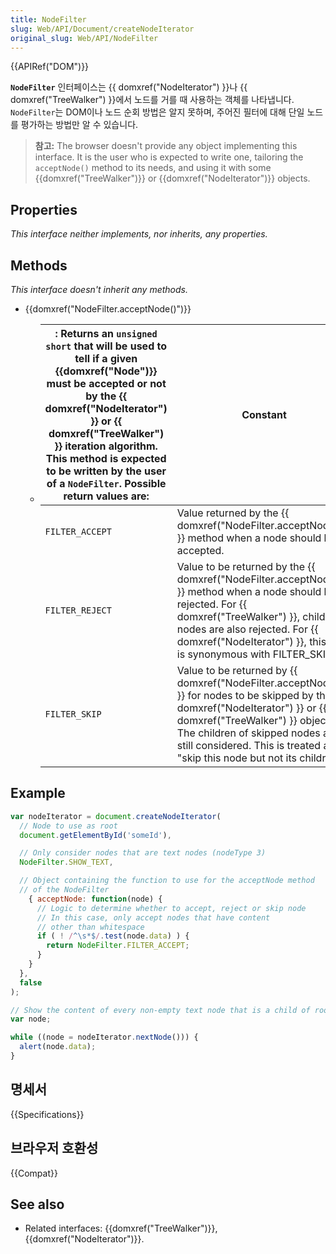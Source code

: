 ```yaml
---
title: NodeFilter
slug: Web/API/Document/createNodeIterator
original_slug: Web/API/NodeFilter
---
```


{{APIRef("DOM")}}

**`NodeFilter`** 인터페이스는 {{ domxref("NodeIterator") }}나 {{ domxref("TreeWalker") }}에서 노드를 거를 때 사용하는 객체를 나타냅니다. `NodeFilter`는 DOM이나 노드 순회 방법은 알지 못하며, 주어진 필터에 대해 단일 노드를 평가하는 방법만 알 수 있습니다.

> **참고:** The browser doesn't provide any object implementing this interface. It is the user who is expected to write one, tailoring the `acceptNode()` method to its needs, and using it with some {{domxref("TreeWalker")}} or {{domxref("NodeIterator")}} objects.

## Properties

_This interface neither implements, nor inherits, any properties._

## Methods

_This interface doesn't inherit any methods._

- {{domxref("NodeFilter.acceptNode()")}}
  - | : Returns an `unsigned short` that will be used to tell if a given {{domxref("Node")}} must be accepted or not by the {{ domxref("NodeIterator") }} or {{ domxref("TreeWalker") }} iteration algorithm. This method is expected to be written by the user of a `NodeFilter`. Possible return values are: | Constant                                                                                                                                                                                                                                                                                                           | Description |
    | --------------------------------------------------------------------------------------------------------------------------------------------------------------------------------------------------------------------------------------------------------------------------------------------------------------------------------- | ------------------------------------------------------------------------------------------------------------------------------------------------------------------------------------------------------------------------------------------------------------------------------------------------------------------ | ----------- |
    | `FILTER_ACCEPT`                                                                                                                                                                                                                                                                                                                   | Value returned by the {{ domxref("NodeFilter.acceptNode()") }} method when a node should be accepted.                                                                                                                                                                                                  |
    | `FILTER_REJECT`                                                                                                                                                                                                                                                                                                                   | Value to be returned by the {{ domxref("NodeFilter.acceptNode()") }} method when a node should be rejected. For {{ domxref("TreeWalker") }}, child nodes are also rejected. For {{ domxref("NodeIterator") }}, this flag is synonymous with FILTER_SKIP.                           |
    | `FILTER_SKIP`                                                                                                                                                                                                                                                                                                                     | Value to be returned by {{ domxref("NodeFilter.acceptNode()") }} for nodes to be skipped by the {{ domxref("NodeIterator") }} or {{ domxref("TreeWalker") }} object. The children of skipped nodes are still considered. This is treated as "skip this node but not its children". |

## Example

```js
var nodeIterator = document.createNodeIterator(
  // Node to use as root
  document.getElementById('someId'),

  // Only consider nodes that are text nodes (nodeType 3)
  NodeFilter.SHOW_TEXT,

  // Object containing the function to use for the acceptNode method
  // of the NodeFilter
    { acceptNode: function(node) {
      // Logic to determine whether to accept, reject or skip node
      // In this case, only accept nodes that have content
      // other than whitespace
      if ( ! /^\s*$/.test(node.data) ) {
        return NodeFilter.FILTER_ACCEPT;
      }
    }
  },
  false
);

// Show the content of every non-empty text node that is a child of root
var node;

while ((node = nodeIterator.nextNode())) {
  alert(node.data);
}
```

## 명세서

{{Specifications}}

## 브라우저 호환성

{{Compat}}

## See also

- Related interfaces: {{domxref("TreeWalker")}}, {{domxref("NodeIterator")}}.
